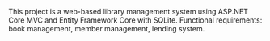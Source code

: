 <!-- Use this file to provide workspace-specific custom instructions to Copilot. For more details, visit https://code.visualstudio.com/docs/copilot/copilot-customization#_use-a-githubcopilotinstructionsmd-file -->

This project is a web-based library management system using ASP.NET Core MVC and Entity Framework Core with SQLite. Functional requirements: book management, member management, lending system.
